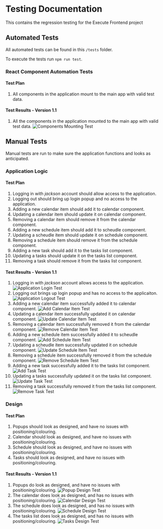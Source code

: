 # Testing Documentation

This contains the regression testing for the Execute Frontend project

## Automated Tests

All automated tests can be found in this `/tests` folder.

To execute the tests run `npm run test`.

### React Component Automation Tests

#### Test Plan

1. All components in the application mount to the main app with valid test data.

#### Test Results - Version 1.1

1. All the components in the application mounted to the main app with valid test data. ![Components Mounting Test](images/componentMounting.png)

## Manual Tests

Manual tests are run to make sure the application functions and looks as anticipated.

### Application Logic

#### Test Plan

1. Logging in with *jackson* account should allow access to the application.
2. Logging out should bring up login popup and no access to the application.
3. Adding a new calendar item should add it to calendar component.
4. Updating a calendar item should update it on calendar component.
5. Removing a calendar item should remove it from the calendar component.
6. Adding a new schedule item should add it to scheudle component.
7. Updating a scheudle item should update it on schedule component.
8. Removing a schedule item should remove it from the schedule component.
9. Adding a new task should add it to the tasks list component.
10. Updating a tasks should update it on the tasks list component.
11. Removing a task should remove it from the tasks list component.

#### Test Results - Version 1.1

1. Logging in with *jackson* account allows access to the application.
![Application Login Test](images/loggedIn.png)
2. Logging out brings up login popup and has no access to the applicaiton.
![Application Logout Test](images/loggedOut.png)
3. Adding a new calendar item successfully added it to calendar component.
![Add Calendar Item Test](images/calender-add.png)
4. Updating a calendar item successfully updated it on calendar component.
![Update Calendar Item Test](images/calender-update.png)
5. Removing a calendar item successfully removed it from the calendar component.
![Remove Calendar Item Test](images/calender-delete.png)
6. Adding a new schedule item successfully added it to scheudle component.
![Add Schedule Item Test](images/schedule-add.png)
7. Updating a scheudle item successfully updated it on schedule component.
![Update Schedule Item Test](images/schedule-update.png)
8. Removing a schedule item successfully removed it from the schedule component.
![Remove Schedule Item Test](images/schedule-delete.png)
9. Adding a new task successfully added it to the tasks list component.
![Add Task Test](images/task-add.png)
10. Updating a tasks successfully updated it on the tasks list component.
![Update Task Test](images/task-update.png)
11. Removing a task successfully removed it from the tasks list component.
![Remove Task Test](images/task-delete.png)

### Design

#### Test Plan

1. Popups should look as designed, and have no issues with positioning/colouring.
2. Calendar should look as designed, and have no issues with positioning/colouring.
3. Schedule should look as designed, and have no issues with positioning/colouring.
4. Tasks should look as designed, and have no issues with positioning/colouring.

#### Test Results - Version 1.1

1. Popups do look as designed, and have no issues with positioning/colouring.
![Popup Design Test](images/popupDesign.png)
2. The calendar does look as designed, and has no issues with positioning/colouring.
![Calendar Design Test](images/calendarDesign.png)
3. The schedule does look as designed, and has no issues with positioning/colouring.
![Schedule Design Test](images/scheduleDesign.png)
4. The tasks list does look as designed, and has no issues with positioning/colouring.
![Tasks Design Test](images/tasksDesign.png)
